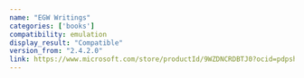 ```yaml
---
name: "EGW Writings"
categories: ['books']
compatibility: emulation
display_result: "Compatible"
version_from: "2.4.2.0"
link: https://www.microsoft.com/store/productId/9WZDNCRDBTJ0?ocid=pdpshare
---
```

